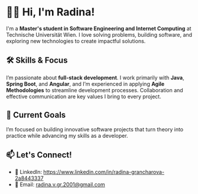 # 👩‍💻 Hi, I'm Radina!  

I'm a **Master's student in Software Engineering and Internet Computing** at Technische Universität Wien. I love solving problems, building software, and exploring new technologies to create impactful solutions.  


## 🛠 Skills & Focus  

I’m passionate about **full-stack development**. I work primarily with **Java**, **Spring Boot**, and **Angular**, and I’m experienced in applying **Agile Methodologies** to streamline development processes. Collaboration and effective communication are key values I bring to every project.  


## 🌟 Current Goals  

I’m focused on building innovative software projects that turn theory into practice while advancing my skills as a developer.

## 📫 Let's Connect!  
- 💼 LinkedIn:  https://www.linkedin.com/in/radina-grancharova-2a8443337
- 📧 Email: radina.v.gr.2001@gmail.com 
